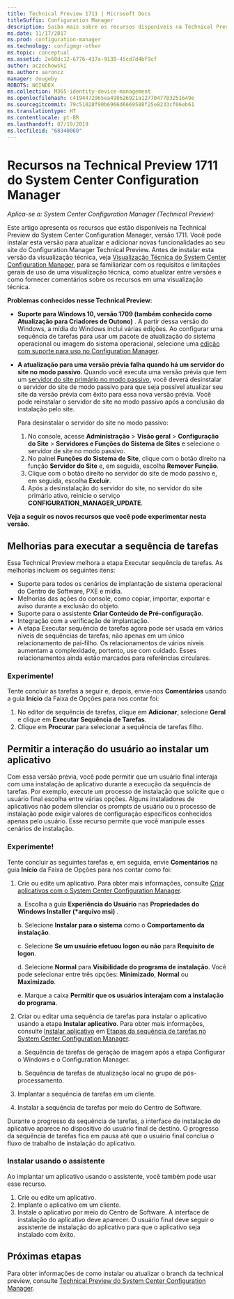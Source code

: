 ```yaml
---
title: Technical Preview 1711 | Microsoft Docs
titleSuffix: Configuration Manager
description: Saiba mais sobre os recursos disponíveis na Technical Preview versão 1711 do System Center Configuration Manager.
ms.date: 11/17/2017
ms.prod: configuration-manager
ms.technology: configmgr-other
ms.topic: conceptual
ms.assetid: 2e68dc12-6776-437a-9138-45cd7d4bf9cf
author: aczechowski
ms.author: aaroncz
manager: dougeby
ROBOTS: NOINDEX
ms.collection: M365-identity-device-management
ms.openlocfilehash: c4194472965ea498626921a1277047783251649e
ms.sourcegitcommit: 79c51028f90b6966d6669588f25e8233cf06eb61
ms.translationtype: HT
ms.contentlocale: pt-BR
ms.lasthandoff: 07/19/2019
ms.locfileid: "68340060"
---
```

# <a name="capabilities-in-technical-preview-1711-for-system-center-configuration-manager"></a>Recursos na Technical Preview 1711 do System Center Configuration Manager

*Aplica-se a: System Center Configuration Manager (Technical Preview)*

Este artigo apresenta os recursos que estão disponíveis na Technical Preview do System Center Configuration Manager, versão 1711. Você pode instalar esta versão para atualizar e adicionar novas funcionalidades ao seu site do Configuration Manager Technical Preview. Antes de instalar esta versão da visualização técnica, veja [Visualização Técnica do System Center Configuration Manager](../../core/get-started/technical-preview.md), para se familiarizar com os requisitos e limitações gerais de uso de uma visualização técnica, como atualizar entre versões e como fornecer comentários sobre os recursos em uma visualização técnica.     


<!--  Known Issues Template   
**Known Issues in this Technical Preview:**
-   **Issue Name**. Details
    Workaround details.
-->
**Problemas conhecidos nesse Technical Preview:**
- **Suporte para Windows 10, versão 1709 (também conhecido como Atualização para Criadores de Outono)** .  A partir dessa versão do Windows, a mídia do Windows inclui várias edições. Ao configurar uma sequência de tarefas para usar um pacote de atualização do sistema operacional ou imagem do sistema operacional, selecione uma [edição com suporte para uso no Configuration Manager](/sccm/core/plan-design/configs/support-for-windows-10#windows-10-as-a-client).
- **A atualização para uma versão prévia falha quando há um servidor do site no modo passivo**. Quando você executa uma versão prévia que tem um [servidor do site primário no modo passivo](/sccm/core/get-started/capabilities-in-technical-preview-1706#site-server-role-high-availability), você deverá desinstalar o servidor do site de modo passivo para que seja possível atualizar seu site da versão prévia com êxito para essa nova versão prévia. Você pode reinstalar o servidor de site no modo passivo após a conclusão da instalação pelo site.

  Para desinstalar o servidor do site no modo passivo:
  1. No console, acesse **Administração** > **Visão geral** > **Configuração do Site** > **Servidores e Funções do Sistema de Sites** e selecione o servidor de site no modo passivo.
  2. No painel **Funções do Sistema de Site**, clique com o botão direito na função **Servidor do Site** e, em seguida, escolha **Remover Função**.
  3. Clique com o botão direito no servidor do site de modo passivo e, em seguida, escolha **Excluir**.
  4. Após a desinstalação do servidor do site, no servidor do site primário ativo, reinicie o serviço **CONFIGURATION_MANAGER_UPDATE**.

**Veja a seguir os novos recursos que você pode experimentar nesta versão.**  

<!--  Section Template
##  FEATURE
### Procedure 1
### Try it out!  
 Try to complete the following tasks and then send us **Feedback** from the **Home** tab of the Ribbon to let us know how it worked:
 -  Task 1
 -  Task 2              
-->

## <a name="improvements-to-run-task-sequence"></a>Melhorias para executar a sequência de tarefas
<!-- 1261338 -->

Essa Technical Preview melhora a etapa Executar sequência de tarefas. As melhorias incluem os seguintes itens:

- Suporte para todos os cenários de implantação de sistema operacional do Centro de Software, PXE e mídia.
- Melhorias das ações do console, como copiar, importar, exportar e aviso durante a exclusão do objeto.
- Suporte para o assistente **Criar Conteúdo de Pré-configuração**.
- Integração com a verificação de implantação.
- A etapa Executar sequência de tarefas agora pode ser usada em vários níveis de sequências de tarefas, não apenas em um único relacionamento de pai-filho. Os relacionamentos de vários níveis aumentam a complexidade, portento, use com cuidado. Esses relacionamentos ainda estão marcados para referências circulares.

### <a name="try-it-out"></a>Experimente!  

Tente concluir as tarefas a seguir e, depois, envie-nos **Comentários** usando a guia **Início** da Faixa de Opções para nos contar foi:

1. No editor de sequência de tarefas, clique em **Adicionar**, selecione **Geral** e clique em **Executar Sequência de Tarefas**.
2. Clique em **Procurar** para selecionar a sequência de tarefas filho.

## <a name="allow-user-interaction-when-installing-an-application----1356976---"></a>Permitir a interação do usuário ao instalar um aplicativo <!-- 1356976 -->

Com essa versão prévia, você pode permitir que um usuário final interaja com uma instalação de aplicativo durante a execução da sequência de tarefas. Por exemplo, execute um processo de instalação que solicite que o usuário final escolha entre várias opções. Alguns instaladores de aplicativos não podem silenciar os prompts de usuário ou o processo de instalação pode exigir valores de configuração específicos conhecidos apenas pelo usuário. Esse recurso permite que você manipule esses cenários de instalação.

### <a name="try-it-out"></a>Experimente!

Tente concluir as seguintes tarefas e, em seguida, envie **Comentários** na guia **Início** da Faixa de Opções para nos contar como foi:

1.  Crie ou edite um aplicativo. Para obter mais informações, consulte [Criar aplicativos com o System Center Configuration Manager](/sccm/apps/deploy-use/create-applications).

    a. Escolha a guia **Experiência do Usuário** nas **Propriedades do Windows Installer (\*arquivo msi)** .

    b. Selecione **Instalar para o sistema** como o **Comportamento da instalação**.

    c. Selecione **Se um usuário efetuou logon ou não** para **Requisito de logon**.

    d. Selecione **Normal** para **Visibilidade do programa de instalação**. Você pode selecionar entre três opções: **Minimizado**, **Normal** ou **Maximizado**.

    e. Marque a caixa **Permitir que os usuários interajam com a instalação do programa**.

2.  Criar ou editar uma sequência de tarefas para instalar o aplicativo usando a etapa **Instalar aplicativo**. Para obter mais informações, consulte [Instalar aplicativo](/sccm/osd/understand/task-sequence-steps#BKMK_InstallApplication) em [Etapas da sequência de tarefas no System Center Configuration Manager](/sccm/osd/understand/task-sequence-steps).

    a. Sequência de tarefas de geração de imagem após a etapa Configurar o Windows e o Configuration Manager.

    b. Sequência de tarefas de atualização local no grupo de pós-processamento.

3.  Implantar a sequência de tarefas em um cliente.
4.  Instalar a sequência de tarefas por meio do Centro de Software.

Durante o progresso da sequência de tarefas, a interface de instalação do aplicativo aparece no dispositivo do usuário final de destino. O progresso da sequência de tarefas fica em pausa até que o usuário final conclua o fluxo de trabalho de instalação do aplicativo.

### <a name="install-using-the-wizard"></a>Instalar usando o assistente

Ao implantar um aplicativo usando o assistente, você também pode usar esse recurso.

1. Crie ou edite um aplicativo.
2. Implante o aplicativo em um cliente.
3. Instale o aplicativo por meio do Centro de Software. A interface de instalação do aplicativo deve aparecer. O usuário final deve seguir o assistente de instalação do aplicativo para que o aplicativo seja instalado com êxito.




<!-- When we have another H2 in this topic, Add this Next Steps section back in.  -->

## <a name="next-steps"></a>Próximas etapas
Para obter informações de como instalar ou atualizar o branch da technical preview, consulte [Technical Preview do System Center Configuration Manager](/sccm/core/get-started/technical-preview).    
